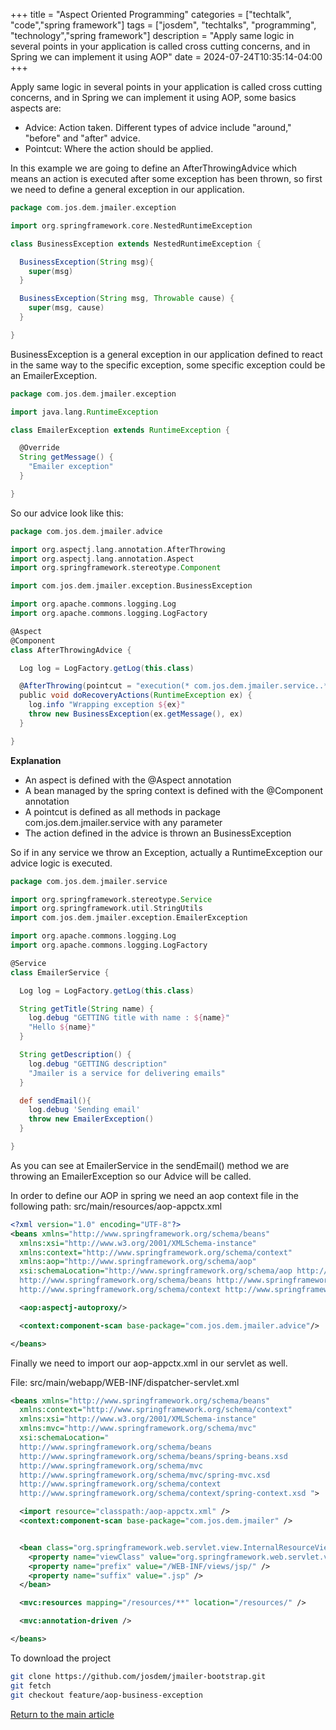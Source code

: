 +++
title = "Aspect Oriented Programming"
categories = ["techtalk", "code","spring framework"]
tags = ["josdem", "techtalks", "programming", "technology","spring framework"]
description = "Apply same logic in several points in your application is called cross cutting concerns, and in Spring we can implement it using AOP"
date = 2024-07-24T10:35:14-04:00
+++

Apply same logic in several points in your application is called cross cutting concerns, and in Spring we can implement it using AOP, some basics aspects are:

  * Advice: Action taken. Different types of advice include "around," "before" and "after" advice.
  * Pointcut: Where the action should be applied.

In this example we are going to define an AfterThrowingAdvice which means an action is executed after some exception has been thrown, so first we need to define a general exception in our application.

```groovy
package com.jos.dem.jmailer.exception

import org.springframework.core.NestedRuntimeException

class BusinessException extends NestedRuntimeException {

  BusinessException(String msg){
    super(msg)
  }

  BusinessException(String msg, Throwable cause) {
    super(msg, cause)
  }

}

```

BusinessException is a general exception in our application defined to react in the same way to the specific exception, some specific exception could be an EmailerException.

```groovy
package com.jos.dem.jmailer.exception

import java.lang.RuntimeException

class EmailerException extends RuntimeException {

  @Override
  String getMessage() {
    "Emailer exception"
  }

}
```

So our advice look like this:

```groovy
package com.jos.dem.jmailer.advice

import org.aspectj.lang.annotation.AfterThrowing
import org.aspectj.lang.annotation.Aspect
import org.springframework.stereotype.Component

import com.jos.dem.jmailer.exception.BusinessException

import org.apache.commons.logging.Log
import org.apache.commons.logging.LogFactory

@Aspect
@Component
class AfterThrowingAdvice {

  Log log = LogFactory.getLog(this.class)

  @AfterThrowing(pointcut = "execution(* com.jos.dem.jmailer.service..**.*(..))", throwing = "ex")
  public void doRecoveryActions(RuntimeException ex) {
    log.info "Wrapping exception ${ex}"
    throw new BusinessException(ex.getMessage(), ex)
  }

}
```

**Explanation**

* An aspect is defined with the @Aspect annotation
* A bean managed by the spring context is defined with the @Component annotation
* A pointcut is defined as all methods in package com.jos.dem.jmailer.service with any parameter
* The action defined in the advice is thrown an BusinessException

So if in any service we throw an Exception, actually a RuntimeException our advice logic is executed.


```groovy
package com.jos.dem.jmailer.service

import org.springframework.stereotype.Service
import org.springframework.util.StringUtils
import com.jos.dem.jmailer.exception.EmailerException

import org.apache.commons.logging.Log
import org.apache.commons.logging.LogFactory

@Service
class EmailerService {

  Log log = LogFactory.getLog(this.class)

  String getTitle(String name) {
    log.debug "GETTING title with name : ${name}"
    "Hello ${name}"
  }

  String getDescription() {
    log.debug "GETTING description"
    "Jmailer is a service for delivering emails"
  }

  def sendEmail(){
    log.debug 'Sending email'
    throw new EmailerException()
  }

}
```

As you can see at EmailerService in the sendEmail() method we are throwing an EmailerException so our Advice will be called.

In order to define our AOP in spring we need an aop context file in the following path: src/main/resources/aop-appctx.xml

```xml
<?xml version="1.0" encoding="UTF-8"?>
<beans xmlns="http://www.springframework.org/schema/beans"
  xmlns:xsi="http://www.w3.org/2001/XMLSchema-instance"
  xmlns:context="http://www.springframework.org/schema/context"
  xmlns:aop="http://www.springframework.org/schema/aop"
  xsi:schemaLocation="http://www.springframework.org/schema/aop http://www.springframework.org/schema/aop/spring-aop-4.0.xsd
  http://www.springframework.org/schema/beans http://www.springframework.org/schema/beans/spring-beans.xsd
  http://www.springframework.org/schema/context http://www.springframework.org/schema/context/spring-context-4.0.xsd">

  <aop:aspectj-autoproxy/>

  <context:component-scan base-package="com.jos.dem.jmailer.advice"/>

</beans>

```

Finally we need to import our aop-appctx.xml in our servlet as well.

File: src/main/webapp/WEB-INF/dispatcher-servlet.xml

```xml
<beans xmlns="http://www.springframework.org/schema/beans"
  xmlns:context="http://www.springframework.org/schema/context"
  xmlns:xsi="http://www.w3.org/2001/XMLSchema-instance"
  xmlns:mvc="http://www.springframework.org/schema/mvc"
  xsi:schemaLocation="
  http://www.springframework.org/schema/beans
  http://www.springframework.org/schema/beans/spring-beans.xsd
  http://www.springframework.org/schema/mvc
  http://www.springframework.org/schema/mvc/spring-mvc.xsd
  http://www.springframework.org/schema/context
  http://www.springframework.org/schema/context/spring-context.xsd ">

  <import resource="classpath:/aop-appctx.xml" />
  <context:component-scan base-package="com.jos.dem.jmailer" />


  <bean class="org.springframework.web.servlet.view.InternalResourceViewResolver">
    <property name="viewClass" value="org.springframework.web.servlet.view.JstlView"/>
    <property name="prefix" value="/WEB-INF/views/jsp/" />
    <property name="suffix" value=".jsp" />
  </bean>

  <mvc:resources mapping="/resources/**" location="/resources/" />

  <mvc:annotation-driven />

</beans>
```

To download the project

```bash
git clone https://github.com/josdem/jmailer-bootstrap.git
git fetch
git checkout feature/aop-business-exception
```

[Return to the main article](/techtalk/spring_boot)
